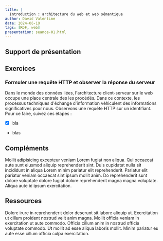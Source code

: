 ```yaml
---
title: |
  Introduction : architecture du web et web sémantique
author: David Valentine
date: 2024-06-10
tags: [RDF, web]
presentation: seance-01.html
---
```


<script>
  import Support from '$lib/components/support.svelte';
</script>

## Support de présentation

<Support />

## Exercices

### Formuler une requête HTTP et observer la réponse du serveur

<!-- Exercice client-serveur. -->

Dans le monde des données liées, l'architecture client-serveur sur le web occupe une place centrale des les procédés.
Dans ce contexte, les processus techniques d'échange d'information véhiculent des informations significatives pour nous.
Observons une requête HTTP sur un identifiant.
Pour ce faire, suivez ces étapes :

- [x] bla
- blas

<!-- Pour amener à faire une observation très importante, les URI et les URL : lorsque l'on utilise une URI pour accéder à une ressource, souvent nous sommes redirigé vers une URL permettant de localiser une description de cette ressource. -->

<!-- Donc faire le lien vers les URI et les URL, les IRI, éventullement RDF, puisque nous avons les URI, et l'architecture, maintenant nous avons besoin d'un modèle de données. -->

## Compléments

Mollit adipisicing excepteur veniam Lorem fugiat non aliqua. Qui occaecat aute sunt eiusmod aliquip reprehenderit sint. Duis cupidatat nulla sit incididunt in aliqua Lorem minim pariatur elit reprehenderit. Pariatur elit pariatur veniam occaecat sint ipsum mollit anim. Do reprehenderit sunt dolore voluptate dolore fugiat dolore reprehenderit magna magna voluptate. Aliqua aute id ipsum exercitation.

## Ressources

Dolore irure in reprehenderit dolor deserunt sit labore aliquip ut. Exercitation ut cillum proident nostrud velit anim magna. Mollit officia veniam in exercitation ut aute commodo. Officia cillum anim in nostrud officia voluptate commodo. Ut mollit ad esse aliqua laboris mollit. Minim pariatur eu aute esse cillum officia culpa exercitation.
